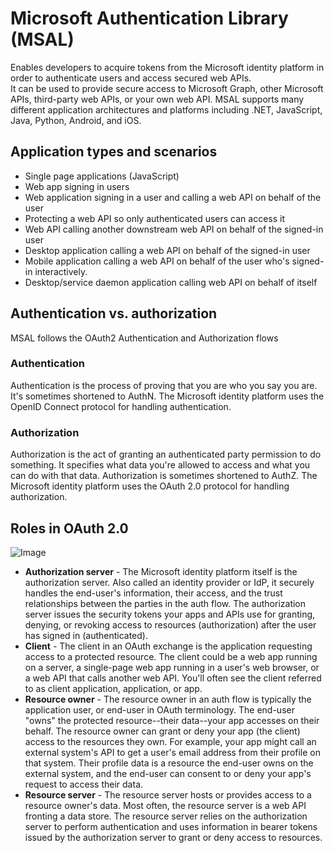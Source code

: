# Microsoft Authentication Library (MSAL)

Enables developers to acquire tokens from the Microsoft identity platform in order to authenticate users and access secured web APIs. <br/> It can be used to provide secure access to Microsoft Graph, other Microsoft APIs, third-party web APIs, or your own web API. MSAL supports many different application architectures and platforms including .NET, JavaScript, Java, Python, Android, and iOS.

## Application types and scenarios
- Single page applications (JavaScript)
- Web app signing in users
- Web application signing in a user and calling a web API on behalf of the user
- Protecting a web API so only authenticated users can access it
- Web API calling another downstream web API on behalf of the signed-in user
- Desktop application calling a web API on behalf of the signed-in user
- Mobile application calling a web API on behalf of the user who's signed-in interactively.
- Desktop/service daemon application calling web API on behalf of itself

## Authentication vs. authorization
MSAL follows the OAuth2 Authentication and Authorization flows

### Authentication
Authentication is the process of proving that you are who you say you are. It's sometimes shortened to AuthN. The Microsoft identity platform uses the OpenID Connect protocol for handling authentication.

### Authorization
Authorization is the act of granting an authenticated party permission to do something. It specifies what data you're allowed to access and what you can do with that data. Authorization is sometimes shortened to AuthZ. The Microsoft identity platform uses the OAuth 2.0 protocol for handling authorization.

## Roles in OAuth 2.0
![Image](https://docs.microsoft.com/en-us/azure/active-directory/develop/media/active-directory-v2-flows/protocols-roles.svg)
- **Authorization server** - The Microsoft identity platform itself is the authorization server. Also called an identity provider or IdP, it securely handles the end-user's information, their access, and the trust relationships between the parties in the auth flow. The authorization server issues the security tokens your apps and APIs use for granting, denying, or revoking access to resources (authorization) after the user has signed in (authenticated).
- **Client** - The client in an OAuth exchange is the application requesting access to a protected resource. The client could be a web app running on a server, a single-page web app running in a user's web browser, or a web API that calls another web API. You'll often see the client referred to as client application, application, or app.
- **Resource owner** - The resource owner in an auth flow is typically the application user, or end-user in OAuth terminology. The end-user "owns" the protected resource--their data--your app accesses on their behalf. The resource owner can grant or deny your app (the client) access to the resources they own. For example, your app might call an external system's API to get a user's email address from their profile on that system. Their profile data is a resource the end-user owns on the external system, and the end-user can consent to or deny your app's request to access their data.
- **Resource server** - The resource server hosts or provides access to a resource owner's data. Most often, the resource server is a web API fronting a data store. The resource server relies on the authorization server to perform authentication and uses information in bearer tokens issued by the authorization server to grant or deny access to resources.
